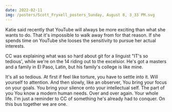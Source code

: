 ```yaml
---
date: 2022-02-11
img: /posters/Scott_Fryxell_posters_Sunday, August 8, 3_33 PM.svg
---
```


Katie said recently that YouTube will always be more exciting than what she wants to do. That it's impossible to walk away from for that reason. If she spends time on YouTube she looses the sensitivity to pursue her actual interests.

CC was explaining what was so hard about git for a linguist "IT's so tedious', while we're on the 14 riding out to the excelsior. He's got a masters and a family in El Paso, Latin, but his family's college is like mine.

It's all so tedious. At first if feel like torture, you have to settle into it. Will yourself to attention. And then slowly, like an observer, You bring your focus on your goals. You bring your silence onto your intellectual self. The part of you You know a modern human needs. Over and over again. Your whole life. I'm just a reminder to CC of something he's already had to conquer. On this bus together we are one.
